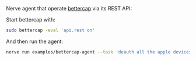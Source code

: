 Nerve agent that operate [bettercap](http://bettercap.org/) via its REST API:

Start bettercap with:

```bash
sudo bettercap -eval 'api.rest on'
```

And then run the agent:

```sh
nerve run examples/bettercap-agent --task 'deauth all the apple devices'
```
